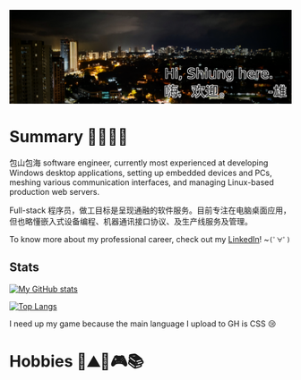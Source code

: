 ![Shiung's Banner](assets/hhs-banner-2021-04.png)

# Summary 👨‍💻👨‍🔬

包山包海 software engineer, currently most experienced at developing Windows desktop applications, setting up embedded devices and PCs, meshing various communication interfaces, and managing Linux-based production web servers.

Full-stack 程序员，做工目标是呈现通融的软件服务。目前专注在电脑桌面应用，但也略懂嵌入式设备编程、机器通讯接口协议、及生产线服务及管理。

To know more about my professional career, check out my [LinkedIn](https://www.linkedin.com/in/hwanghsienshiung/)! ~`(ﾟ∀ﾟ)`

## Stats

<!-- GitHub Stats -->
[![My GitHub stats](https://github-readme-stats.vercel.app/api?username=hh-shiung&show_icons=true&theme=synthwave)](https://github.com/anuraghazra/github-readme-stats)

[![Top Langs](https://github-readme-stats.vercel.app/api/top-langs/?username=hh-shiung&theme=synthwave)](https://github.com/hh-shiung/github-readme-stats)

I need up my game because the main language I upload to GH is CSS 😢

# Hobbies 🚴⛰️🏸🎮📚
